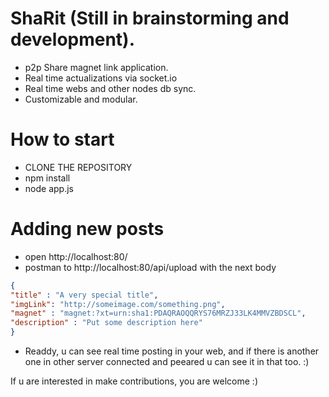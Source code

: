 # ShaRit (Still in brainstorming and development).
  - p2p Share magnet link application.
  - Real time actualizations via socket.io
  - Real time webs and other nodes db sync.
  - Customizable and modular.
  
# How to start

  - CLONE THE REPOSITORY
  - npm install
  - node app.js

# Adding new posts
  - open http://localhost:80/
  - postman to http://localhost:80/api/upload with the next body
  
  ```json
  {
  "title" : "A very special title",
  "imgLink": "http://someimage.com/something.png",
  "magnet" : "magnet:?xt=urn:sha1:PDAQRAOQQRYS76MRZJ33LK4MMVZBDSCL",
  "description" : "Put some description here"
}
```
  - Readdy, u can see real time posting in your web, and if there is another one in other server connected and peeared u can see it in that too. :)

If u are interested in make contributions, you are welcome :)
